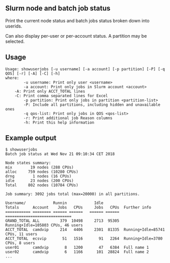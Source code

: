 Slurm node and batch job status
-------------------------------

Print the current node status and batch jobs status broken down into userids.

Can also display per-user or per-account status.  A partition may be selected.

Usage
-----

```
Usage: showuserjobs [-u username] [-a account] [-p partition] [-P] [-q QOS] [-r] [-A] [-C] [-h]
where:
        -u username: Print only user <username>
        -a account: Print only jobs in Slurm account <account>
	-A: Print only ACCT_TOTAL lines
	-C: Print comma separated lines for Excel
        -p partition: Print only jobs in partition <partition-list>
        -P: Include all partitions, including hidden and unavailable ones
        -q qos-list: Print only jobs in QOS <qos-list>
        -r: Print additional job Reason columns
        -h: Print this help information
```

Example output
--------------

```
$ showuserjobs 
Batch job status at Wed Nov 21 09:10:34 CET 2018
 
Node states summary:
mix        19 nodes (288 CPUs)
alloc     759 nodes (10280 CPUs)
drng        1 nodes (16 CPUs)
idle       23 nodes (200 CPUs)
Total     802 nodes (10784 CPUs)

Job summary: 3092 jobs total (max=20000) in all partitions.
 
Username/            Runnin            Idle         
Totals      Account    Jobs   CPUs     Jobs   CPUs  Further info
=========== ======== ====== ======   ====== ======  =============================
GRAND_TOTAL ALL         379  10498     2713  95305  Running+Idle=105803 CPUs, 46 users
ACCT_TOTAL  camdvip     214   4406     2301  81335  Running+Idle=85741 CPUs, 11 users
ACCT_TOTAL  ecsvip       51   1516       91   2264  Running+Idle=3780 CPUs, 8 users
user01      camdvip       8   1200       47   6384  Full name 1
user02      camdvip       6   1166      101  28824  Full name 2
...
```

